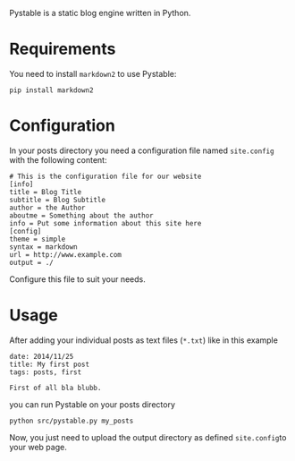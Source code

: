 Pystable is a static blog engine written in Python.

Requirements
============

You need to install `markdown2` to use Pystable:

```
pip install markdown2
```

Configuration
=============
In your posts directory you need a configuration file named `site.config` with the following content:
```
# This is the configuration file for our website
[info]
title = Blog Title
subtitle = Blog Subtitle
author = the Author
aboutme = Something about the author
info = Put some information about this site here 
[config]
theme = simple
syntax = markdown
url = http://www.example.com
output = ./
```
Configure this file to suit your needs.

Usage
=====

After adding your individual posts as text files (`*.txt`) like in this example
```
date: 2014/11/25
title: My first post
tags: posts, first

First of all bla blubb.
```
you can run Pystable on your posts directory
```
python src/pystable.py my_posts
```
Now, you just need to upload the output directory as defined `site.config`to your web page.
